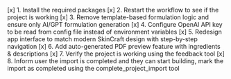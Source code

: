 [x] 1. Install the required packages
[x] 2. Restart the workflow to see if the project is working
[x] 3. Remove template-based formulation logic and ensure only AI/GPT formulation generation
[x] 4. Configure OpenAI API key to be read from config file instead of environment variables
[x] 5. Redesign app interface to match modern SkinCraft design with step-by-step navigation
[x] 6. Add auto-generated PDF preview feature with ingredients & descriptions
[x] 7. Verify the project is working using the feedback tool
[x] 8. Inform user the import is completed and they can start building, mark the import as completed using the complete_project_import tool